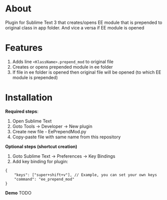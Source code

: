 # About

Plugin for Sublime Text 3 that creates/opens EE module that is prepended to original class in app folder. And vice a versa if EE module is opened

# Features

1. Adds line `<KlassName>.prepend_mod` to original file
2. Creates or opens prepended module in ee folder
3. If file in ee folder is opened then original file will be opened (to which EE module is prepended)


# Installation

**Required steps**:

1. Open Sublime Text
2. Goto Tools -> Developer -> New plugin
3. Create new file - EePrependMod.py
4. Copy-paste file with same name from this repository

**Optional steps (shortcut creation)**

1. Goto Sublime Text -> Preferences -> Key Bindings
2. Add key binding for plugin:
```
{
    "keys": ["super+shift+v"], // Example, you can set your own keys
    "command": "ee_prepend_mod"
}
```

**Demo**
TODO
